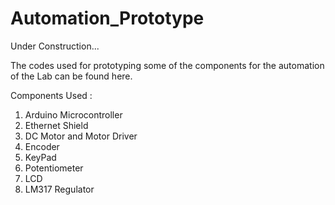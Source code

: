 # Automation_Prototype

Under Construction...

The codes used for prototyping some of the components for the automation of the Lab can be found here.

Components Used : 
1) Arduino Microcontroller
2) Ethernet Shield
3) DC Motor and Motor Driver
4) Encoder 
5) KeyPad
6) Potentiometer
7) LCD
8) LM317 Regulator

